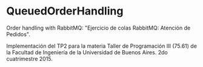 # QueuedOrderHandling
Order handling with RabbitMQ: "Ejercicio de colas RabbitMQ: Atención de Pedidos".

Implementación del TP2 para la materia Taller de Programación III (75.61) de la Facultad de Ingeniería de la Universidad de Buenos Aires. 2do cuatrimestre 2015.
